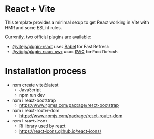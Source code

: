 # React + Vite

This template provides a minimal setup to get React working in Vite with HMR and some ESLint rules.

Currently, two official plugins are available:

- [@vitejs/plugin-react](https://github.com/vitejs/vite-plugin-react/blob/main/packages/plugin-react/README.md) uses [Babel](https://babeljs.io/) for Fast Refresh
- [@vitejs/plugin-react-swc](https://github.com/vitejs/vite-plugin-react-swc) uses [SWC](https://swc.rs/) for Fast Refresh

# Installation process

- npm create vite@latest
    - JavaScript
    -  npm run dev
- npm i react-bootstrap
    - https://www.npmjs.com/package/react-bootstrap
- npm i react-router-dom
    - https://www.npmjs.com/package/react-router-dom
- npm i react-icons
    - Ri library used by react
    - https://react-icons.github.io/react-icons/